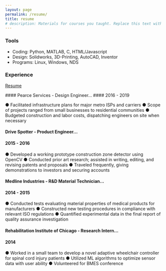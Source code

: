 ```yaml
---
layout: page
permalink: /resume/
title: resume
# description: Materials for courses you taught. Replace this text with your description.
---
```

### Tools

* Coding: Python, MATLAB, C, HTML/Javascript
* Design: Solidworks, 3D-Printing, AutoCAD, Inventor
* Programs: Linux, Windows, NDS

### Experience
<p>
  <a href=""></a><div class=""></div>
  <a href="/assets/pdf/resume.pdf"><div class="color-button">Resume</div></a>
</p>
#### Pearce Services - Design Engineer...
#### <su>2016 - 2019</su>

● Facilitated infrastructure plans for major metro ISPs and carriers
● Scope of projects ranged from small businesses to residential communities
● Budgeted construction and labor costs, dispatching engineers on site when necessary

#### Drive Spotter - Product Engineer...
#### <su>2015 - 2016</su>

● Developed a working prototype construction zone detector using OpenCV
● Conducted prior art research; assisted in writing, editing, and revising patents and proposals
● Traveled frequently, giving demonstrations to investors and securing accounts

#### Medline Industries - R&D Material Technician...
#### <su>2014 - 2015</su>

● Conducted tests evaluating material properties of medical products for manufacturers
● Constructed new testing procedures in compliance with relevant ISO regulations
● Quantified experimental data in the final report of quality assurance investigation

#### Rehabilitation Institute of Chicago - Research Intern...
#### <su>2014</su>

● Worked in a small team to develop a novel adaptive wheelchair controller for spinal cord injury patients
● Utilized ML algorithms to optimize sensor data with user ability
● Volunteered for BMES conference
